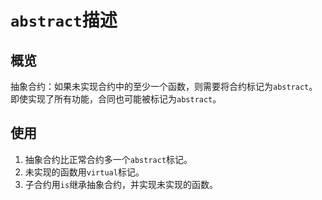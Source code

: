 # `abstract`描述

## 概览
抽象合约：如果未实现合约中的至少一个函数，则需要将合约标记为`abstract`。 即使实现了所有功能，合同也可能被标记为`abstract`。


## 使用
1. 抽象合约比正常合约多一个`abstract`标记。
2. 未实现的函数用`virtual`标记。
3. 子合约用`is`继承抽象合约，并实现未实现的函数。